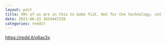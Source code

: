 ```yaml
--- 
layout: post 
title: 99% of us are in this to make fiat. Not for the technology, not for something ideological. There is no big wealth transfer from the rich to the poor. Can we please admit that? 
date: 2021-06-23 1624447239 
categories: reddit 
--- 
```

https://redd.it/o6as3x